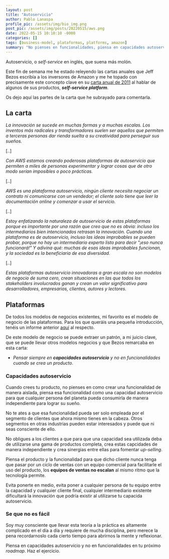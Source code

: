 ```yaml
---
layout: post
title: "Autoservicio"
author: Pablo Lanaspa
profile_pic: /assets/img/bio_img.png
post_pic: /assets/img/posts/20220515/aws.png
date: 2022-05-15 10:10:10 -0000
categories: []
tags: [business-model, plataformas, platforms, amazon]
summary: "No pienses en funcionalidades, piensa en capacidades autoservicio."
---
```


Autoservicio, o *self-service* en inglés, que suena más molón.

Este fin de semana me he estado releyendo las cartas anuales que Jeff Bezos escribía a los inversores de Amazon y me he topado con precisamente este concepto clave en su [carta anual de 2011](https://www.sec.gov/Archives/edgar/data/1018724/000119312512161812/d329990dex991.htm) al hablar de algunos de sus productos, ***self-service platform***.

Os dejo aquí las partes de la carta que he subrayado para comentarla.

## La carta

*La innovación se sucede en muchas formas y a muchas escalas. Los inventos más radicales y transformadores suelen ser aquellos que permiten a terceras personas dar rienda suelta a su creatividad para perseguir sus sueños.*

[..]

*Con AWS estamos creando poderosas plataformas de autoservicio que permiten a miles de personas experimentar y lograr cosas que de otro modo serían imposibles o poco prácticas.*

[..]

*AWS es una plataforma autoservicio, ningún cliente necesita negociar un contrato ni comunicarse con un vendedor; el cliente solo tiene que leer la documentación online y comenzar a usar el servicio.*

[..]

*Estoy enfatizando la naturaleza de autoservicio de estas plataformas porque es importante por una razón que creo que no es obvia: incluso los intermediarios bien intencionados retrasan la innovación. Cuando una plataforma es de autoservicio, incluso las ideas improbables se pueden probar, porque no hay un intermediario experto listo para decir "¡eso nunca funcionará!" Y adivina qué: muchas de esas ideas improbables funcionan, y la sociedad es la beneficiaria de esa diversidad.*

[..]

*Estas plataformas autoservicio innovadoras a gran escala no son modelos de negocio de suma cero, crean situaciones en las que todos los stakeholders involucrados ganan y crean un valor significativo para desarrolladores, empresarios, clientes, autores y lectores.*


## Plataformas

De todos los modelos de negocios existentes, mi favorito es el modelo de negocio de las plataformas. Para los que queráis una pequeña introducción, tenéis un informe anterior [aquí](https://planaspa.com/2021/04/18/Teoria-plataformas.html) al respecto.

De este modelo de negocio se puede extraer un patrón, a mi juicio clave, que se puede llevar otros modelos negocios y que Bezos remarcaba en esta carta: 
* *Pensar siempre en **capacidades autoservicio** y no en funcionalidades cuando se crea un producto.*

### Capacidades autoservicio

Cuando crees tu producto, no pienses en como crear una funcionalidad de manera aislada, piensa esa funcionalidad como una capacidad autoservicio para que cualquier persona del planeta pueda consumirla de manera independiente para lograr su sueño.

No te ates a que esa funcionalidad pueda ser solo empleada por el segmento de clientes que ahora mismo tienes en la cabeza. Otros segmentos en otras industrias pueden estar interesados y puede que ni seas consciente de ello.

No obligues a los clientes a que para que una capacidad sea utilizada deba de utilizarse una gama de productos completa, crea estas capcidades de manera independiente y crea sinergias entre ellas para fomentar *up-selling*.

Piensa el producto y la funcionalidad para que dicho cliente nunca tenga que pasar por un ciclo de ventas con un equipo comercial para facilitarle el uso del producto, los **equipos de ventas no escalan** al mismo ritmo que la tecnología permite.

Evita ponerte en medio, evita poner a cualquier persona de tu equipo entre la capacidad y cualquier cliente final, cualquier intermediario existente dificultará la innovación que podría existir al utilizarse tu capacida autoservicio. 


### Se que no es fácil

Soy muy consciente que llevar esta teoría a la práctica es altamente complicado en el día a día y requiere de mucha disciplina, pero merece la pena recordarnoslo cada cierto tiempo para abrirnos la mente y reflexionar.

Piensa en capacidades autoservicio y no en funcionalidades en tu próximo *roadmap*. Haz el ejercicio.

